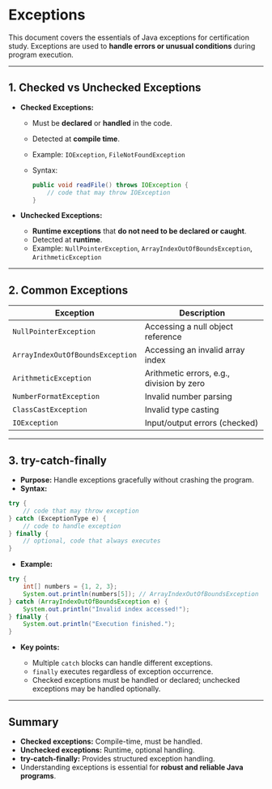 # Exceptions

This document covers the essentials of Java exceptions for certification study. Exceptions are used to **handle errors or unusual conditions** during program execution.

---

## 1. Checked vs Unchecked Exceptions

* **Checked Exceptions:**

    * Must be **declared** or **handled** in the code.
    * Detected at **compile time**.
    * Example: `IOException`, `FileNotFoundException`
    * Syntax:

      ```java
      public void readFile() throws IOException {
          // code that may throw IOException
      }
      ```

* **Unchecked Exceptions:**

    * **Runtime exceptions** that **do not need to be declared or caught**.
    * Detected at **runtime**.
    * Example: `NullPointerException`, `ArrayIndexOutOfBoundsException`, `ArithmeticException`

---

## 2. Common Exceptions

| Exception                        | Description                               |
|----------------------------------|-------------------------------------------|
| `NullPointerException`           | Accessing a null object reference         |
| `ArrayIndexOutOfBoundsException` | Accessing an invalid array index          |
| `ArithmeticException`            | Arithmetic errors, e.g., division by zero |
| `NumberFormatException`          | Invalid number parsing                    |
| `ClassCastException`             | Invalid type casting                      |
| `IOException`                    | Input/output errors (checked)             |

---

## 3. try-catch-finally

* **Purpose:** Handle exceptions gracefully without crashing the program.
* **Syntax:**

```java
try {
    // code that may throw exception
} catch (ExceptionType e) {
    // code to handle exception
} finally {
    // optional, code that always executes
}
```

* **Example:**

```java
try {
    int[] numbers = {1, 2, 3};
    System.out.println(numbers[5]); // ArrayIndexOutOfBoundsException
} catch (ArrayIndexOutOfBoundsException e) {
    System.out.println("Invalid index accessed!");
} finally {
    System.out.println("Execution finished.");
}
```

* **Key points:**

    * Multiple `catch` blocks can handle different exceptions.
    * `finally` executes regardless of exception occurrence.
    * Checked exceptions must be handled or declared; unchecked exceptions may be handled optionally.

---

## Summary

* **Checked exceptions:** Compile-time, must be handled.
* **Unchecked exceptions:** Runtime, optional handling.
* **try-catch-finally:** Provides structured exception handling.
* Understanding exceptions is essential for **robust and reliable Java programs**.

